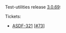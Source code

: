 Test-utilities release [3.0.69](https://github.com/maweeks/test-utilities/pull/74):

Tickets:

- [ASDF-321](https://bob.atlassian.net/browse/ASDF-321) [[#73](https://github.com/maweeks/test-utilities/pull/73)]
